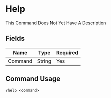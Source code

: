 # Help

This Command Does Not Yet Have A Description

## Fields

| Name | Type | Required |
|------|------|----------|
| Command | String | Yes |

## Command Usage
```
?help <command>
```